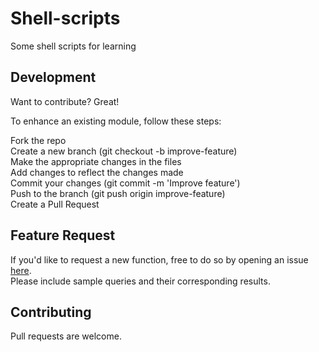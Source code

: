 # Shell-scripts
Some shell scripts for learning

## Development
Want to contribute? Great!

To enhance an existing module, follow these steps:

Fork the repo\
Create a new branch (git checkout -b improve-feature)\
Make the appropriate changes in the files\
Add changes to reflect the changes made\
Commit your changes (git commit -m 'Improve feature')\
Push to the branch (git push origin improve-feature)\
Create a Pull Request

## Feature Request
If you'd like to request a new function, free to do so by opening an issue [here](https://github.com/ayush-020198/shell-scripts/issues/new).\
Please include sample queries and their corresponding results.

## Contributing
Pull requests are welcome.
